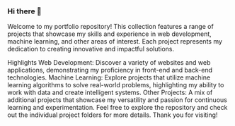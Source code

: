 ### Hi there 👋

Welcome to my portfolio repository! This collection features a range of projects that showcase my skills and experience in web development, machine learning, and other areas of interest. Each project represents my dedication to creating innovative and impactful solutions.

Highlights
Web Development: Discover a variety of websites and web applications, demonstrating my proficiency in front-end and back-end technologies.
Machine Learning: Explore projects that utilize machine learning algorithms to solve real-world problems, highlighting my ability to work with data and create intelligent systems.
Other Projects: A mix of additional projects that showcase my versatility and passion for continuous learning and experimentation.
Feel free to explore the repository and check out the individual project folders for more details. Thank you for visiting!



